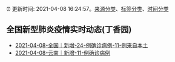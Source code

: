 :alarm_clock: 更新时间: 2021-04-08 16:24:57。[来源分类](../README.md)、[标签分类](../TAGS.md)、[时间分类](../TIMELINE.md)

## 全国新型肺炎疫情实时动态(丁香园)




- [2021-04-08-全国｜新增-24-例确诊病例-11-例来自本土](http://app.cctv.com/special/cportal/detail/arti/index.html?id=ArtirmqL4Cn4PGi3aLKPSJ7L210408&isfromapp=1) 
- [2021-04-08-云南｜新增-11-例确诊病例](http://ynswsjkw.yn.gov.cn/wjwWebsite/web/doc/UU161784199066767519) 